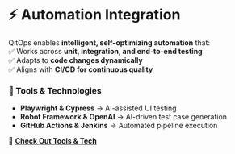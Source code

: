 # ⚡ Automation Integration  

QitOps enables **intelligent, self-optimizing automation** that:  
✅ Works across **unit, integration, and end-to-end testing**  
✅ Adapts to **code changes dynamically**  
✅ Aligns with **CI/CD for continuous quality**  

### **🔧 Tools & Technologies**
- **Playwright & Cypress** → AI-assisted UI testing  
- **Robot Framework & OpenAI** → AI-driven test case generation  
- **GitHub Actions & Jenkins** → Automated pipeline execution  

📖 **[Check Out Tools & Tech](../implementation-guides/tools-and-tech.md)**  
